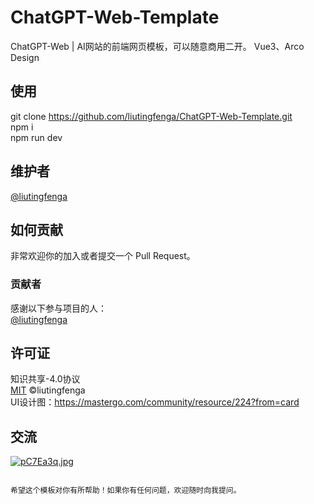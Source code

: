 # ChatGPT-Web-Template
ChatGPT-Web | AI网站的前端网页模板，可以随意商用二开。
Vue3、Arco Design

## 使用

git clone https://github.com/liutingfenga/ChatGPT-Web-Template.git <br>
npm i <br>
npm run dev <br>


## 维护者

[@liutingfenga](https://github.com/liutingfenga)

## 如何贡献

非常欢迎你的加入或者提交一个 Pull Request。

### 贡献者

感谢以下参与项目的人： <br>
[@liutingfenga](https://github.com/liutingfenga)

## 许可证

知识共享-4.0协议 <br>
[MIT](LICENSE) ©liutingfenga <br>
UI设计图：https://mastergo.com/community/resource/224?from=card

## 交流

[![pC7Ea3q.jpg](https://s1.ax1x.com/2023/07/19/pC7Ea3q.jpg)](https://imgse.com/i/pC7Ea3q)

```

希望这个模板对你有所帮助！如果你有任何问题，欢迎随时向我提问。
